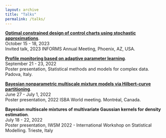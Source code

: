 ```yaml
---
layout: archive
title: "Talks"
permalink: /talks/
---
```


[**Optimal constrained design of control charts using stochastic approximations**](../research/files/stochapprox/slides-informs-zago.pdf).\
October 15 - 18, 2023\
Invited talk, 2023 INFORMS Annual Meeting, Phoenix, AZ, USA.


[**Profile monitoring based on adaptive parameter learning**](https://800years.stat.unipd.it/wp-content/uploads/2022/09/poster_zago.pdf).\
September 21 - 23, 2022\
Poster presentation, Statistical methods and models for complex data. Padova, Italy.


[**Bayesian nonparametric multiscale mixture models via Hilbert-curve partitioning**](../research/files/msmk.pdf).\
June 27 - July 1, 2022\
Poster presentation, 2022 ISBA World meeting. Montréal, Canada.

**Bayesian multiscale mixtures of multivariate Gaussian kernels for density estimation**.\
July 18 - 22, 2022\
Poster presentation, IWSM 2022 - International Workshop on Statistical Modelling. Trieste, Italy
